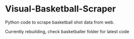 Visual-Basketball-Scraper
=========================

Python code to scrape basketball shot data from web.

Currently rebuilding, check basketballer folder for latest code


